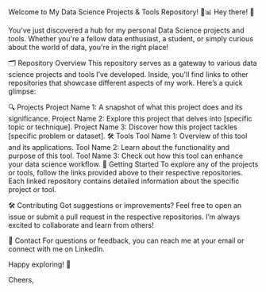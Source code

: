 Welcome to My Data Science Projects & Tools Repository! 🚀📊
Hey there! 👋

You've just discovered a hub for my personal Data Science projects and tools. Whether you're a fellow data enthusiast, a student, or simply curious about the world of data, you're in the right place!

🗂️ Repository Overview
This repository serves as a gateway to various data science projects and tools I’ve developed. Inside, you'll find links to other repositories that showcase different aspects of my work. Here’s a quick glimpse:

🔍 Projects
Project Name 1: A snapshot of what this project does and its significance.
Project Name 2: Explore this project that delves into [specific topic or technique].
Project Name 3: Discover how this project tackles [specific problem or dataset].
🛠️ Tools
Tool Name 1: Overview of this tool and its applications.
Tool Name 2: Learn about the functionality and purpose of this tool.
Tool Name 3: Check out how this tool can enhance your data science workflow.
🌟 Getting Started
To explore any of the projects or tools, follow the links provided above to their respective repositories. Each linked repository contains detailed information about the specific project or tool.

🛠️ Contributing
Got suggestions or improvements? Feel free to open an issue or submit a pull request in the respective repositories. I’m always excited to collaborate and learn from others!

📩 Contact
For questions or feedback, you can reach me at your email or connect with me on LinkedIn.

Happy exploring! 🎉

Cheers,

